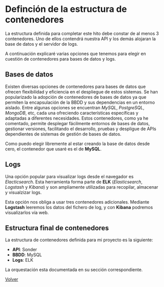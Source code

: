 # Definción de la estructura de contenedores

La estructura definida para completar este hito debe constar de al menos 3 contenedores. Uno de ellos contendrá nuestra API y los demás alojaran la base de datos y el servidor de logs.

A continuación explicaré varias opciones que tenemos para elegir en cuestión de contenedores para bases de datos y logs.

## Bases de datos

Existen diversas opciones de contenedores para bases de datos que ofrecen  flexibilidad y eficiencia en el despliegue de estos sistemas. Se han popularizado la adopción de contenedores de bases de datos ya que permiten la encapsulación de la BBDD y sus dependencias en un entorno aislado. Entre algunas opciones se encuentran *MySQL*, *PostgreSQL*, *MongoDB*, etc, cada una ofreciendo características específicas y adaptadas a diferentes necesidades. Estos contenedores, como ya he comentado, permite desplegar fácilmente entornos de bases de datos, gestionar versiones, facilitando el desarrollo, pruebas y despligue de APIs dependientes de sistemas de gestión de bases de datos.

Como puedo elegir libremente al estar creando la base de datos desde cero, el contenedor que usaré es el de **MySQL**.

## Logs

Una opción popular para visualizar logs desde el navegador es *Elacticsearch*. Esta herramienta forma parte de **ELK** (*Elasticsearch*, *Logstash* y *Kibana*) y son ampliamente utilizadas para recopilar, almacenar y visualzizar logs.

Esta opción nos obliga a usar tres contenedores adicionales. Mediante **Logstash** leeremos los datos del fichero de log, y con **Kibana** podremos visualizarlos vía web.

## Estructura final de contenedores

La estructura de contenedores definida para mi proyecto es la siguiente:

* **API**: Sonder
* **BBDD**: MySQL
* **Logs**: ELK

La orquestación esta documentada en su sección correspondiente.

[Volver](README.md)